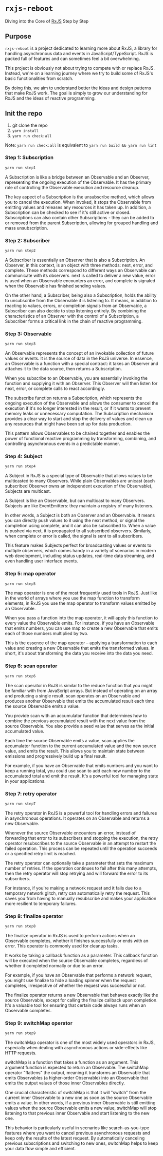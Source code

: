# `rxjs-reboot`

Diving into the Core of [RxJS](https://rxjs.dev/guide/overview) Step by Step

## Purpose

`rxjs-reboot` is a project dedicated to learning more about RxJS, a library for handling asynchronous data and events in JavaScript/TypeScript. RxJS is packed full of features and can sometimes feel a bit overwhelming.

This project is obviously not about trying to compete with or replace RxJS. Instead, we're on a learning journey where we try to build some of RxJS's basic functionalities from scratch.

By doing this, we aim to understand better the ideas and design patterns that make RxJS work. The goal is simply to grow our understanding for RxJS and the ideas of reactive programming.

## Init the repo

1. git clone the repo
2. `yarn install`
3. `yarn run check:all`

Note: `yarn run check:all` is equivalent to `yarn run build && yarn run lint`

### Step 1: Subscription

```bash
yarn run step1
```

A Subscription is like a bridge between an Observable and an Observer, representing the ongoing execution of the Observable. It has the primary role of controlling the Observable execution and resource cleanup.

The key aspect of a Subscription is the unsubscribe method, which allows you to cancel the execution. When invoked, it stops the Observable from emitting values and releases any resources it has taken up. In addition, a Subscription can be checked to see if it's still active or closed. Subscriptions can also contain other Subscriptions - they can be added to or removed from the parent Subscription, allowing for grouped handling and mass unsubscription.

### Step 2: Subscriber

```bash
yarn run step2
```

A Subscriber is essentially an Observer that is also a Subscription. An Observer, in this context, is an object with three methods: next, error, and complete. These methods correspond to different ways an Observable can communicate with its observers. next is called to deliver a new value, error is used when an Observable encounters an error, and complete is signaled when the Observable has finished sending values.

On the other hand, a Subscriber, being also a Subscription, holds the ability to unsubscribe from the Observable it is listening to. It means, in addition to reacting to values, errors, or completion signals from an Observable, a Subscriber can also decide to stop listening entirely. By combining the characteristics of an Observer with the control of a Subscription, a Subscriber forms a critical link in the chain of reactive programming.

### Step 3: Observable

```bash
yarn run step3
```

An Observable represents the concept of an invokable collection of future values or events. It is the source of data in the RxJS universe. In essence, an Observable is a function with a special contract: it takes an Observer and attaches it to the data source, then returns a Subscription.

When you subscribe to an Observable, you are essentially invoking the function and supplying it with an Observer. This Observer will then listen for next, error, or complete calls to react accordingly.

The subscribe function returns a Subscription, which represents the ongoing execution of the Observable and allows the consumer to cancel the execution if it's no longer interested in the result, or if it wants to prevent memory leaks or unnecessary computation. The Subscription mechanism provides a clear way to start and stop the delivery of values and clean up any resources that might have been set up for data production.

This pattern allows Observables to be chained together and enables the power of functional reactive programming by transforming, combining, and controlling asynchronous events in a predictable manner.

### Step 4: Subject

```bash
yarn run step4
```

A Subject in RxJS is a special type of Observable that allows values to be multicasted to many Observers. While plain Observables are unicast (each subscribed Observer owns an independent execution of the Observable), Subjects are multicast.

A Subject is like an Observable, but can multicast to many Observers. Subjects are like EventEmitters: they maintain a registry of many listeners.

In other words, a Subject is both an Observer and an Observable. It means you can directly push values to it using the next method, or signal the completion using complete, and it can also be subscribed to. When a value is pushed via next, it is propagated to all subscribed observers. Similarly, when complete or error is called, the signal is sent to all subscribers.

This feature makes Subjects perfect for broadcasting values or events to multiple observers, which comes handy in a variety of scenarios in modern web development, including status updates, real-time data streaming, and even handling user interface events.

### Step 5: map operator

```bash
yarn run step5
```

The map operator is one of the most frequently used tools in RxJS. Just like in the world of arrays where you use the map function to transform elements, in RxJS you use the map operator to transform values emitted by an Observable.

When you pass a function into the map operator, it will apply this function to every value the Observable emits. For instance, if you have an Observable that emits numbers, you can use map to create a new Observable that emits each of those numbers multiplied by two.

This is the essence of the map operator – applying a transformation to each value and creating a new Observable that emits the transformed values. In short, it's about transforming the data you receive into the data you need.

### Step 6: scan operator

```bash
yarn run step6
```

The scan operator in RxJS is similar to the reduce function that you might be familiar with from JavaScript arrays. But instead of operating on an array and producing a single result, scan operates on an Observable and produces another Observable that emits the accumulated result each time the source Observable emits a value.

You provide scan with an accumulator function that determines how to combine the previous accumulated result with the next value from the source Observable. You also provide a seed value that serves as the initial accumulated value.

Each time the source Observable emits a value, scan applies the accumulator function to the current accumulated value and the new source value, and emits the result. This allows you to maintain state between emissions and progressively build up a final result.

For example, if you have an Observable that emits numbers and you want to keep a running total, you could use scan to add each new number to the accumulated total and emit the result. It's a powerful tool for managing state in your applications.

### Step 7: retry operator

```bash
yarn run step7
```

The retry operator in RxJS is a powerful tool for handling errors and failures in asynchronous operations. It operates on an Observable and returns a new Observable.

Whenever the source Observable encounters an error, instead of forwarding that error to its subscribers and stopping the execution, the retry operator resubscribes to the source Observable in an attempt to restart the failed operation. This process can be repeated until the operation succeeds or a specified retry limit is reached.

The retry operator can optionally take a parameter that sets the maximum number of retries. If the operation continues to fail after this many attempts, then the retry operator will stop retrying and will forward the error to its subscribers.

For instance, if you're making a network request and it fails due to a temporary network glitch, retry can automatically retry the request. This saves you from having to manually resubscribe and makes your application more resilient to temporary failures.

### Step 8: finalize operator

```bash
yarn run step8
```

The finalize operator in RxJS is used to perform actions when an Observable completes, whether it finishes successfully or ends with an error. This operator is commonly used for cleanup tasks.

It works by taking a callback function as a parameter. This callback function will be executed when the source Observable completes, regardless of whether it completed normally or due to an error.

For example, if you have an Observable that performs a network request, you might use finalize to hide a loading spinner when the request completes, irrespective of whether the request was successful or not.

The finalize operator returns a new Observable that behaves exactly like the source Observable, except for calling the finalize callback upon completion. It's a valuable tool for ensuring that certain code always runs when an Observable completes.

### Step 9: switchMap operator

```bash
yarn run step9
```

The switchMap operator is one of the most widely used operators in RxJS, especially when dealing with asynchronous actions or side-effects like HTTP requests.

switchMap is a function that takes a function as an argument. This argument function is expected to return an Observable. The switchMap operator "flattens" the output, meaning it transforms an Observable that emits Observables (a higher-order Observable) into an Observable that emits the output values of those inner Observables directly.

One crucial characteristic of switchMap is that it will "switch" from the current inner Observable to a new one as soon as the source Observable emits a value. In other words, if a previous inner Observable is still emitting values when the source Observable emits a new value, switchMap will stop listening to that previous inner Observable and start listening to the new one.

This behavior is particularly useful in scenarios like search-as-you-type features where you want to cancel previous asynchronous requests and keep only the results of the latest request. By automatically canceling previous subscriptions and switching to new ones, switchMap helps to keep your data flow simple and efficient.
